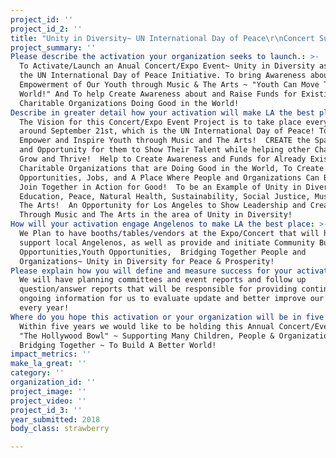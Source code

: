 ```yaml
---
project_id: ''
project_id_2: ''
title: "Unity in Diversity~ UN International Day of Peace\r\nConcert Supporting Youth Empowerment & Charity!"
project_summary: ''
Please describe the activation your organization seeks to launch.: >-
  To Activate/Launch an Anual Concert/Expo Event~ Unity in Diversity as part of
  the UN International Day of Peace Initiative. To bring Awareness about The
  Empowerment of Our Youth through Music & The Arts ~ "Youth Can Move The
  World!" And To help Create Awareness about and Raise Funds for Existing
  Charitable Organizations Doing Good in the World!
Describe in greater detail how your activation will make LA the best place?: >-
  The Vision for this Concert/Expo Event Project is to take place every year
  around September 21st, which is the UN International Day of Peace! To Help
  Empower and Inspire Youth through Music and The Arts!  CREATE the Space, Venue
  and Opportunity for them to Show Their Talent while helping other Charities to
  Grow and Thrive!  Help to Create Awareness and Funds for Already Existing
  Charitable Organizations that are Doing Good in the World, To Create Volunteer
  Opportunities, Jobs, and A Place Where People and Organizations Can Bridge and
  Join Together in Action for Good!  To be an Example of Unity in Diversity for
  Education, Peace, Natural Health, Sustainability, Social Justice, Music and
  The Arts!  An Opportunity for Los Angeles to Show Leadership and Creativity
  Through Music and The Arts in the area of Unity in Diversity!
How will your activation engage Angelenos to make LA the best place: >-
  We Plan to have booths/tables/vendors at the Expo/Concert that will help to
  support local Angelenos, as well as provide and initiate Community Building
  Opportunities,Youth Opportunities,  Bridging Together People and
  Organizations~ Unity in Diversity for Peace & Prosperity!
Please explain how you will define and measure success for your activation.: >-
  We will have planning committees and event reports and follow up
  question/answer reports that will be responsible for providing continuous and
  ongoing information for us to evaluate update and better improve our program
  every year!
Where do you hope this activation or your organization will be in five years?: >-
  Within five years we would like to be holding this Annual Concert/Event at
  "The Hollywood Bowl" ~ Supporting Many Children, People & Organizations~ 
  Bridging Together ~ To Build A Better World!
impact_metrics: ''
make_la_great: ''
category: ''
organization_id: ''
project_image: ''
project_video: ''
project_id_3: ''
year_submitted: 2018
body_class: strawberry

---
```


